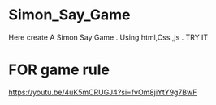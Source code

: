 
# Simon_Say_Game

Here create A Simon Say Game . Using html,Css ,js . TRY IT 

# FOR game rule 

https://youtu.be/4uK5mCRUGJ4?si=fvOm8jiYtY9g7BwF
